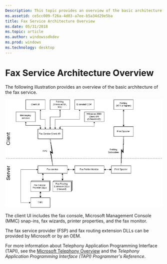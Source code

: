 ```yaml
---
Description: This topic provides an overview of the basic architecture of the fax service.
ms.assetid: ce5cc009-f26a-4d03-a7ee-b5a34d29e5ba
title: Fax Service Architecture Overview
ms.date: 05/31/2018
ms.topic: article
ms.author: windowssdkdev
ms.prod: windows
ms.technology: desktop
---
```


# Fax Service Architecture Overview

The following illustration provides an overview of the basic architecture of the fax service.

![fax service architecture](images/ovfxser1.png)

The client UI includes the fax console, Microsoft Management Console (MMC) snap-ins, fax wizards, printer properties, and the fax monitor.

The fax service provider (FSP) and fax routing extension DLLs can be provided by Microsoft or by an OEM.

For more information about Telephony Application Programming Interface (TAPI), see the [Microsoft Telephony Overview](http://msdn.microsoft.com/library/en-us/tapi/tapi3/microsoft_telephony_overview.asp) and the *Telephony Application Programming Interface (TAPI) Programmer's Reference*.

 

 



